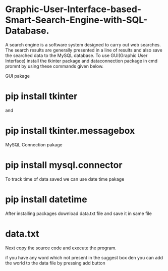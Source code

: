 # Graphic-User-Interface-based-Smart-Search-Engine-with-SQL-Database.
A search engine is a software system designed to carry out web searches. The search results are generally presented in a line of results and also save the searched data to the MySQL database.
To use GUI(Graphic User Interface) install the tkinter package and dataconnection package in cmd promnt by using these commands given below.

GUI pakage
 # pip install tkinter
  
  and 
  
 # pip install tkinter.messagebox
 
 MySQL Connection pakage 
 # pip install mysql.connector
 
 To track time of data saved we can use date time pakage
 # pip install datetime
  
  After installing packages download data.txt file and save it in same file 
 # data.txt
 
 Next copy the source code and execute the program.
 
 if you have any word which not present in the suggest box den you can add the world to the data file by pressing add button
